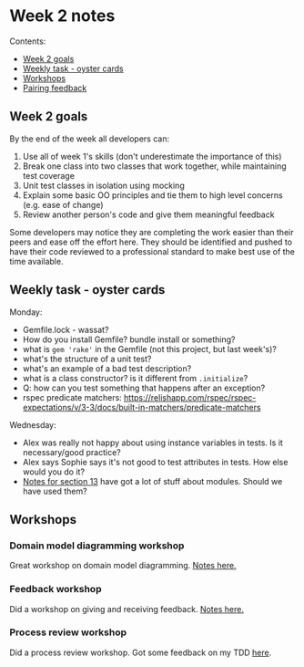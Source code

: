 # Week 2 notes

Contents:

- [Week 2 goals](#goals)
- [Weekly task - oyster cards](#oyster-cards)
- [Workshops](#workshops)
- [Pairing feedback](#pairing-feedback)

## <a name='goals'>Week 2 goals</a>

By the end of the week all developers can:


1. Use all of week 1's skills (don't underestimate the importance of this)
2. Break one class into two classes that work together, while maintaining test coverage
3. Unit test classes in isolation using mocking
4. Explain some basic OO principles and tie them to high level concerns (e.g. ease of change)
5. Review another person's code and give them meaningful feedback

Some developers may notice they are completing the work easier than their peers and ease off the effort here. They should be identified and pushed to have their code reviewed to a professional standard to make best use of the time available.

## <a name=oyster-cards>Weekly task - oyster cards</a>

Monday:
- Gemfile.lock - wassat?
- How do you install Gemfile? bundle install or something?
- what is `gem 'rake'` in the Gemfile (not this project, but last week's)?
- what's the structure of a unit test?
- what's an example of a bad test description?
- what is a class constructor? is it different from `.initialize`?
- Q: how can you test something that happens after an exception?
- rspec predicate matchers: <https://relishapp.com/rspec/rspec-expectations/v/3-3/docs/built-in-matchers/predicate-matchers>

Wednesday:
- Alex was really not happy about using instance variables in tests. Is it
  necessary/good practice?
- Alex says Sophie says it's not good to test attributes in tests. How else
  would you do it?
- [Notes for section 13](https://github.com/makersacademy/course/blob/master/oystercard/13_create_station_class.md) have got a lot of stuff about modules. Should we have used them?

## <a name='workshops'>Workshops</a>

### Domain model diagramming workshop

Great workshop on domain model diagramming. [Notes here.](domain-model-diagramming-workshop)

### Feedback workshop

Did a workshop on giving and receiving feedback. [Notes here.](feedback-workshop.md)

### Process review workshop

Did a process review workshop. Got some feedback on my TDD [here](https://github.com/Hives/makers-process-reviews/tree/master/01-scrabble-scorer).
